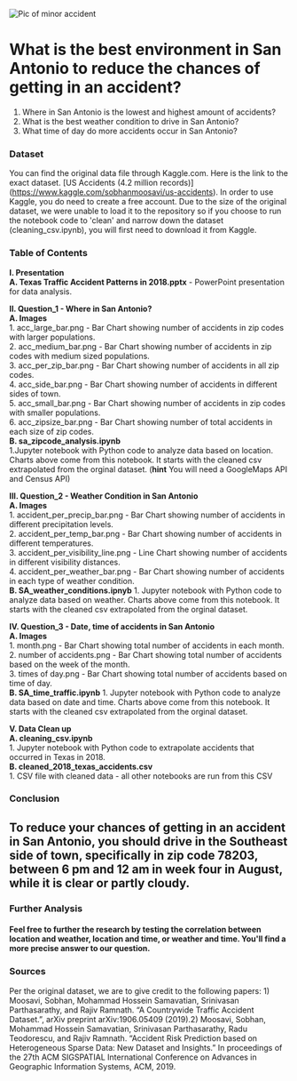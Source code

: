 ![Pic of minor accident](https://github.com/Corters22/Traffic_Data_in_Texas_Project1/blob/main/fender-bender-costarica.jpg)

# What is the best environment in San Antonio to reduce the chances of getting in an accident?

1) Where in San Antonio is the lowest and highest amount of accidents? 
2) What is the best weather condition to drive in San Antonio? 
3) What time of day do more accidents occur in San Antonio?

### Dataset
You can find the original data file through Kaggle.com. Here is the link to the exact dataset. [US Accidents (4.2 million records)] (https://www.kaggle.com/sobhanmoosavi/us-accidents). In order to use Kaggle, you do need to create a free account. Due to the size of the original dataset, we were unable to load it to the repository so if you choose to run the notebook code to 'clean' and narrow down the dataset (cleaning_csv.ipynb), you will first need to download it from Kaggle.

### Table of Contents
**I. Presentation**  
  **A. Texas Traffic Accident Patterns in 2018.pptx** - PowerPoint presentation for data analysis.  

**II. Question_1 - Where in San Antonio?**  
  **A. Images**  
    1. acc_large_bar.png - Bar Chart showing number of accidents in zip codes with larger populations.  
    2. acc_medium_bar.png - Bar Chart showing number of accidents in zip codes with medium sized populations.  
    3. acc_per_zip_bar.png - Bar Chart showing number of accidents in all zip codes.  
    4. acc_side_bar.png - Bar Chart showing number of accidents in different sides of town.  
    5. acc_small_bar.png - Bar Chart showing number of accidents in zip codes with smaller populations.  
    6. acc_zipsize_bar.png - Bar Chart showing number of total accidents in each size of zip codes.  
  **B. sa_zipcode_analysis.ipynb**  
    1.Jupyter notebook with Python code to analyze data based on location. Charts above come from this notebook. It starts with the cleaned csv extrapolated from the orginal dataset. (**hint** You will need a GoogleMaps API and Census API)  

**III. Question_2 - Weather Condition in San Antonio**  
  **A. Images**  
    1. accident_per_precip_bar.png - Bar Chart showing number of accidents in different precipitation levels.  
    2. accident_per_temp_bar.png - Bar Chart showing number of accidents in different temperatures.  
    3. accident_per_visibility_line.png - Line Chart showing number of accidents in different visibility distances.  
    4. accident_per_weather_bar.png - Bar Chart showing number of accidents in each type of weather condition.   
  **B. SA_weather_conditions.ipnyb**
    1. Jupyter notebook with Python code to analyze data based on weather. Charts above come from this notebook. It starts with the cleaned csv extrapolated from the orginal dataset.   

**IV. Question_3 - Date, time of accidents in San Antonio**  
  **A. Images**  
    1. month.png - Bar Chart showing total number of accidents in each month.  
    2. number of accidents.png - Bar Chart showing total number of accidents based on the week of the month.  
    3. times of day.png - Bar Chart showing total number of accidents based on time of day.  
  **B. SA_time_traffic.ipynb**
    1. Jupyter notebook with Python code to analyze data based on date and time. Charts above come from this notebook. It starts with the cleaned csv extrapolated from the orginal dataset.   

**V. Data Clean up**  
  **A. cleaning_csv.ipynb**  
    1. Jupyter notebook with Python code to extrapolate accidents that occurred in Texas in 2018.  
  **B. cleaned_2018_texas_accidents.csv**  
    1. CSV file with cleaned data - all other notebooks are run from this CSV

### Conclusion

## To reduce your chances of getting in an accident in San Antonio, you should drive in the Southeast side of town, specifically in zip code 78203, between 6 pm and 12 am in week four in August, while it is clear or partly cloudy.

### Further Analysis
####    Feel free to further the research by testing the correlation between location and weather, location and time, or weather and time. You'll find a more precise answer to our question. 

### Sources

Per the original dataset, we are to give credit to the following papers: 1) Moosavi, Sobhan, Mohammad Hossein Samavatian, Srinivasan Parthasarathy, and Rajiv Ramnath. “A Countrywide Traffic Accident Dataset.”, arXiv preprint arXiv:1906.05409 (2019).2) Moosavi, Sobhan, Mohammad Hossein Samavatian, Srinivasan Parthasarathy, Radu Teodorescu, and Rajiv Ramnath. “Accident Risk Prediction based on Heterogeneous Sparse Data: New Dataset and Insights.” In proceedings of the 27th ACM SIGSPATIAL International Conference on Advances in Geographic Information Systems, ACM, 2019.
